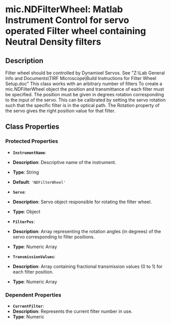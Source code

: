 # mic.NDFilterWheel: Matlab Instrument Control for servo operated Filter wheel containing Neutral Density filters

## Description
Filter wheel should be controlled by Dynamixel Servos. See "Z:\Lab
General Info and Documents\TIRF Microscope\Build Instructions for
Filter Wheel Setup.doc"
This class works with an arbitrary number of filters
To create a mic.NDFilterWheel object the position and transmittance
of each filter must be specified. The position must be given in
degrees rotation corresponding to the input of the servo. This
can be calibrated by setting the servo rotation such that the
specific filter is in the optical path. The Rotation property of the
servo gives the right position value for that filter.

## Class Properties

### Protected Properties
- **`InstrumentName`**:
- **Description**: Descriptive name of the instrument.
- **Type**: String
- **Default**: `'NDFilterWheel'`

- **`Servo`**:
- **Description**: Servo object responsible for rotating the filter wheel.
- **Type**: Object

- **`FilterPos`**:
- **Description**: Array representing the rotation angles (in degrees) of the servo corresponding to filter positions.
- **Type**: Numeric Array

- **`TransmissionValues`**:
- **Description**: Array containing fractional transmission values (0 to 1) for each filter position.
- **Type**: Numeric Array

### Dependent Properties
- **`CurrentFilter`**:
- **Description**: Represents the current filter number in use.
- **Type**: Numeric

